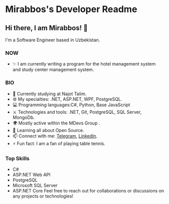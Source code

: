 # Mirabbos's Developer Readme

## Hi there, I am Mirabbos! 👋
I'm a Software Engineer based in Uzbekistan.

### NOW
- ✨ I am currently writing a program for the hotel management system and study center management system.

### BIO
- 🏢 Currently studying at Najot Talim.
- ⚙️ My specialties: .NET, ASP.NET, WPF, PostgreSQL.
- 💻 Programming languages:C#, Python, Base JavaScript 
- ⚔️ Technologies and tools: .NET, Git,  PostgreSQL, SQL Server, MongoDb.
- 🌍 Mostly active within the MDevs Group .
- 🌱 Learning all about Open Source.
- 📫 Connect with me: [Telegram](https://t.me/Mirabbos_Egamberdiyev), [LinkedIn](https://www.linkedin.com/in/mirabbos-egamberdiyev-3901862a2/).
- ⚡️ Fun fact: I am a fan of playing table tennis.
### Top Skills
- C#
- ASP.NET Web API
- PostgreSQL
- Microsoft SQL Server
- ASP.NET Core
Feel free to reach out for collaborations or discussions on any projects or technologies!


